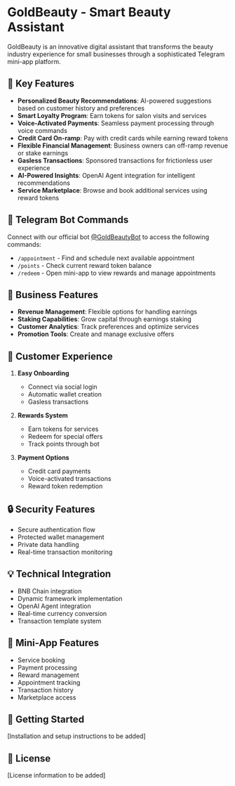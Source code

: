 # GoldBeauty - Smart Beauty Assistant

GoldBeauty is an innovative digital assistant that transforms the beauty industry experience for small businesses through a sophisticated Telegram mini-app platform.

## 🌟 Key Features

- **Personalized Beauty Recommendations**: AI-powered suggestions based on customer history and preferences
- **Smart Loyalty Program**: Earn tokens for salon visits and services
- **Voice-Activated Payments**: Seamless payment processing through voice commands
- **Credit Card On-ramp**: Pay with credit cards while earning reward tokens
- **Flexible Financial Management**: Business owners can off-ramp revenue or stake earnings
- **Gasless Transactions**: Sponsored transactions for frictionless user experience
- **AI-Powered Insights**: OpenAI Agent integration for intelligent recommendations
- **Service Marketplace**: Browse and book additional services using reward tokens

## 🤖 Telegram Bot Commands

Connect with our official bot [@GoldBeautyBot](https://t.me/GoldBeautyBot) to access the following commands:

- `/appointment` - Find and schedule next available appointment
- `/points` - Check current reward token balance
- `/redeem` - Open mini-app to view rewards and manage appointments

## 💼 Business Features

- **Revenue Management**: Flexible options for handling earnings
- **Staking Capabilities**: Grow capital through earnings staking
- **Customer Analytics**: Track preferences and optimize services
- **Promotion Tools**: Create and manage exclusive offers

## 👤 Customer Experience

1. **Easy Onboarding**
   - Connect via social login
   - Automatic wallet creation
   - Gasless transactions

2. **Rewards System**
   - Earn tokens for services
   - Redeem for special offers
   - Track points through bot

3. **Payment Options**
   - Credit card payments
   - Voice-activated transactions
   - Reward token redemption

## 🔒 Security Features

- Secure authentication flow
- Protected wallet management
- Private data handling
- Real-time transaction monitoring

## 💡 Technical Integration

- BNB Chain integration
- Dynamic framework implementation
- OpenAI Agent integration
- Real-time currency conversion
- Transaction template system

## 📱 Mini-App Features

- Service booking
- Payment processing
- Reward management
- Appointment tracking
- Transaction history
- Marketplace access

## 🔗 Getting Started

[Installation and setup instructions to be added]

## 📄 License

[License information to be added]